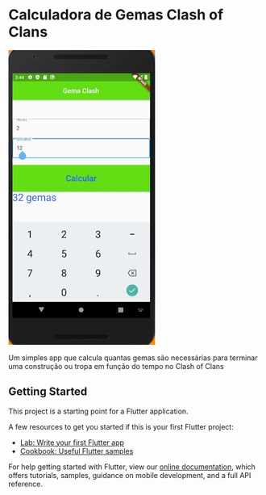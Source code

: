 # Calculadora de Gemas Clash of Clans
![Imagem do app](https://github.com/VGusmao19/Calculadora-de-gemas-CoC/blob/master/print%20gema%20clash.jpg)

Um simples app que calcula quantas gemas são necessárias para terminar uma construção ou tropa em função do tempo no Clash of Clans

## Getting Started

This project is a starting point for a Flutter application.

A few resources to get you started if this is your first Flutter project:

- [Lab: Write your first Flutter app](https://flutter.dev/docs/get-started/codelab)
- [Cookbook: Useful Flutter samples](https://flutter.dev/docs/cookbook)

For help getting started with Flutter, view our
[online documentation](https://flutter.dev/docs), which offers tutorials,
samples, guidance on mobile development, and a full API reference.
